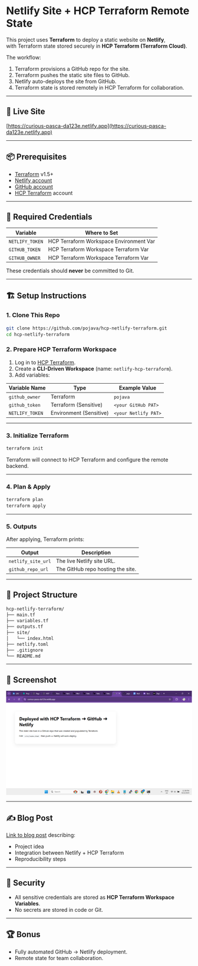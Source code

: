 
# Netlify Site + HCP Terraform Remote State

This project uses **Terraform** to deploy a static website on **Netlify**,  
with Terraform state stored securely in **HCP Terraform (Terraform Cloud)**.

The workflow:
1. Terraform provisions a GitHub repo for the site.
2. Terraform pushes the static site files to GitHub.
3. Netlify auto-deploys the site from GitHub.
4. Terraform state is stored remotely in HCP Terraform for collaboration.

---

## 🚀 Live Site
[https://curious-pasca-da123e.netlify.app](https://curious-pasca-da123e.netlify.app)

---

## 📦 Prerequisites

- [Terraform](https://developer.hashicorp.com/terraform/downloads) v1.5+
- [Netlify account](https://app.netlify.com/signup)
- [GitHub account](https://github.com)
- [HCP Terraform](https://app.terraform.io/signup) account

---

## 🔑 Required Credentials

| Variable                | Where to Set                                |
|------------------------|-------------------------------------------|
| `NETLIFY_TOKEN`         | HCP Terraform Workspace Environment Var  |
| `GITHUB_TOKEN`          | HCP Terraform Workspace Terraform Var    |
| `GITHUB_OWNER`          | HCP Terraform Workspace Terraform Var    |

These credentials should **never** be committed to Git.

---

## 🏗️ Setup Instructions

### 1. Clone This Repo

```bash
git clone https://github.com/pojava/hcp-netlify-terraform.git
cd hcp-netlify-terraform
```

### 2. Prepare HCP Terraform Workspace

1. Log in to [HCP Terraform](https://app.terraform.io/).
2. Create a **CLI-Driven Workspace** (name: `netlify-hcp-terraform`).
3. Add variables:

| Variable Name | Type | Example Value |
|--------------|------|--------------|
| `github_owner` | Terraform | `pojava` |
| `github_token` | Terraform (Sensitive) | `<your GitHub PAT>` |
| `NETLIFY_TOKEN` | Environment (Sensitive) | `<your Netlify PAT>` |

---

### 3. Initialize Terraform

```bash
terraform init
```

Terraform will connect to HCP Terraform and configure the remote backend.

---

### 4. Plan & Apply

```bash
terraform plan
terraform apply
```

---

### 5. Outputs

After applying, Terraform prints:

| Output                | Description                       |
|----------------------|-----------------------------------|
| `netlify_site_url`   | The live Netlify site URL.       |
| `github_repo_url`    | The GitHub repo hosting the site.|

---

## 📂 Project Structure

```
hcp-netlify-terraform/
├── main.tf
├── variables.tf
├── outputs.tf
├── site/
│   └── index.html
├── netlify.toml
├── .gitignore
└── README.md
```

---

## 📸 Screenshot

![Terraform Apply Screenshot](https://github.com/pojava/hcp-netlify-terraform/blob/main/Screenshot%20(244).png)

---

## ✍️ Blog Post

[Link to blog post](https://dev.to/alao_abdulzahir/deploying-a-live-netlify-site-with-deploying-a-live-netlify-site-with-terraform-hcp-terraform-2fh) describing:
- Project idea
- Integration between Netlify + HCP Terraform
- Reproducibility steps

---

## 🔐 Security

- All sensitive credentials are stored as **HCP Terraform Workspace Variables**.
- No secrets are stored in code or Git.

---

## 🏆 Bonus

- Fully automated GitHub → Netlify deployment.
- Remote state for team collaboration.
